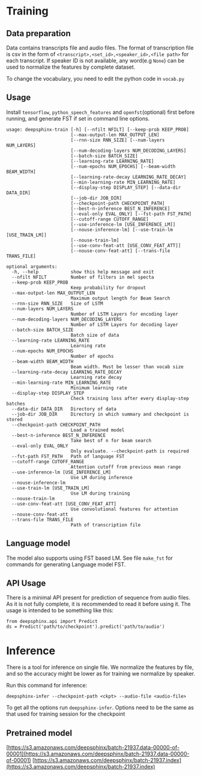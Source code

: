 Training
========

Data preparation
----------------

Data contains transcripts file and audio files. The format of transcription
file is csv in the form of `<transcript>,<set_id>,<speaker_id>,<file path>` for
each transcript. If speaker ID is not available, any word(e.g `None`) can be
used to normalize the features by complete dataset.

To change the vocabulary, you need to edit the python code in `vocab.py`

Usage
-----

Install `tensorflow`, `python_speech_features` and `openfst`(optional) first before
running, and generate FST if set in command line options.


```
usage: deepsphinx-train [-h] [--nfilt NFILT] [--keep-prob KEEP_PROB]
                        [--max-output-len MAX_OUTPUT_LEN]
                        [--rnn-size RNN_SIZE] [--num-layers NUM_LAYERS]
                        [--num-decoding-layers NUM_DECODING_LAYERS]
                        [--batch-size BATCH_SIZE]
                        [--learning-rate LEARNING_RATE]
                        [--num-epochs NUM_EPOCHS] [--beam-width BEAM_WIDTH]
                        [--learning-rate-decay LEARNING_RATE_DECAY]
                        [--min-learning-rate MIN_LEARNING_RATE]
                        [--display-step DISPLAY_STEP] [--data-dir DATA_DIR]
                        [--job-dir JOB_DIR]
                        [--checkpoint-path CHECKPOINT_PATH]
                        [--best-n-inference BEST_N_INFERENCE]
                        [--eval-only EVAL_ONLY] [--fst-path FST_PATH]
                        [--cutoff-range CUTOFF_RANGE]
                        [--use-inference-lm [USE_INFERENCE_LM]]
                        [--nouse-inference-lm] [--use-train-lm [USE_TRAIN_LM]]
                        [--nouse-train-lm]
                        [--use-conv-feat-att [USE_CONV_FEAT_ATT]]
                        [--nouse-conv-feat-att] [--trans-file TRANS_FILE]

optional arguments:
  -h, --help            show this help message and exit
  --nfilt NFILT         Number of filters in mel specta
  --keep-prob KEEP_PROB
                        Keep probability for dropout
  --max-output-len MAX_OUTPUT_LEN
                        Maximum output length for Beam Search
  --rnn-size RNN_SIZE   Size of LSTM
  --num-layers NUM_LAYERS
                        Number of LSTM Layers for encoding layer
  --num-decoding-layers NUM_DECODING_LAYERS
                        Number of LSTM Layers for decoding layer
  --batch-size BATCH_SIZE
                        Batch size of data
  --learning-rate LEARNING_RATE
                        Learning rate
  --num-epochs NUM_EPOCHS
                        Number of epochs
  --beam-width BEAM_WIDTH
                        Beam width. Must be lesser than vocab size
  --learning-rate-decay LEARNING_RATE_DECAY
                        Learning rate decay
  --min-learning-rate MIN_LEARNING_RATE
                        Minimum learning rate
  --display-step DISPLAY_STEP
                        Check training loss after every display-step batches
  --data-dir DATA_DIR   Directory of data
  --job-dir JOB_DIR     Directory in which summary and checkpoint is stored
  --checkpoint-path CHECKPOINT_PATH
                        Load a trained model
  --best-n-inference BEST_N_INFERENCE
                        Take best of n for beam search
  --eval-only EVAL_ONLY
                        Only evaluate. --checkpoint-path is required
  --fst-path FST_PATH   Path of language FST
  --cutoff-range CUTOFF_RANGE
                        Attention cutoff from previous mean range
  --use-inference-lm [USE_INFERENCE_LM]
                        Use LM during inference
  --nouse-inference-lm
  --use-train-lm [USE_TRAIN_LM]
                        Use LM during training
  --nouse-train-lm
  --use-conv-feat-att [USE_CONV_FEAT_ATT]
                        Use convolutional features for attention
  --nouse-conv-feat-att
  --trans-file TRANS_FILE
                        Path of transcription file
```


Language model
--------------

The model also supports using FST based LM. See file `make_fst` for commands
for generating Language model FST.

API Usage
---------

There is a minimal API present for prediction of sequence from audio files. As
it is not fully complete, it is recommended to read it before using it. The
usage is intended to be something like this:

```
from deepsphinx.api import Predict
ds = Predict('path/to/checkpoint').predict('path/to/audio')
```

Inference
=========

There is a tool for inference on single file. We normalize the features by file,
and so the accuracy might be lower as for training we normalize by speaker.

Run this command for inference:

```
deepsphinx-infer --checkpoint-path <ckpt> --audio-file <audio-file>
```

To get all the options run `deepsphinx-infer`. Options need to be the same as
that used for training session for the checkpoint

Pretrained model
---------------

[https://s3.amazonaws.com/deepsphinx/batch-21937.data-00000-of-00001](https://s3.amazonaws.com/deepsphinx/batch-21937.data-00000-of-00001)
[https://s3.amazonaws.com/deepsphinx/batch-21937.index](https://s3.amazonaws.com/deepsphinx/batch-21937.index)

